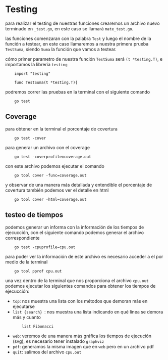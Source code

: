# Testing

para realizar el testing de nuestras funciones crearemos un archivo nuevo terminado en `_test.go`, en este caso se llamará `mate_test.go`.

las funciones comenzaran con la palabra `Test` y luego el nombre de la función a testear, en este caso llamaremos a nuestra primera prueba `TestSuma`, siendo `Suma` la función que vamos a testear.

cómo primer parametro de nuestra función `TestSuma` será `(t *testing.T)`, e importamos la librería `testing`

```
    import "testing"

    func TestSuma(t *testing.T){
```

podremos correr las pruebas en la terminal con el siguiente comando

```
    go test
```

## Coverage
para obtener en la terminal el porcentaje de covertura
```
    go test -cover
```

para generar un archivo con el coverage
```
    go test -coverprofile=coverage.out
```

con este archivo podemos ejecutar el comando 
```
    go tool cover -func=coverage.out
```
y observar de una manera más detallada y entendible el porcentaje de covertura
también podemos ver el detalle en html

```
    go tool cover -html=coverage.out
```

## testeo de tiempos
podemos generar un informa con la información de los tiempos de ejecucción,
con el siguiente comando podemos generar el archivo correspondiente
```
    go test -cpuprofile=cpu.out
```
para poder ver la información de este archivo es necesario acceder a el por medio de la terminal
```
    go tool pprof cpu.out
```
una vez dentro de la terminal que nos proporciona el archivo `cpu.out` podemos ejecutar los siguientes comandos para obtener los tiempos de ejecucción:
 - `top`: nos muestra una lista con los métodos que demoran más en ejecutarse
 - `list {search} `: nos muestra una lista indicando en qué linea se demora más y cuanto
    ```
        list Fibonacci
    ```
 - `web`: veremos de una manera más gráfica los tiempos de ejecución (svg), es necesario tener instalado `graphviz`
 - `pdf`: generamos la misma imagen que en `web` pero en un archivo pdf
 - `quit`: salimos del archivo `cpu.out`

